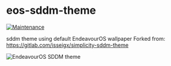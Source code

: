 # eos-sddm-theme

[![Maintenance](https://img.shields.io/maintenance/yes/2024.svg)]()

sddm theme using default EndeavourOS wallpaper
Forked from: 
https://gitlab.com/isseigx/simplicity-sddm-theme

<img src="https://raw.githubusercontent.com/endeavouros-team/eos-sddm-theme/main/endeavouros/screenshot.png" alt="EndeavourOS SDDM theme" title="EndeavourOS SDDM Theme" />
